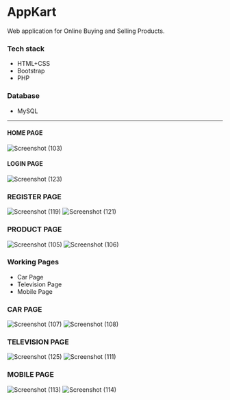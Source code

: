 # AppKart

Web application for Online Buying and Selling Products.

### Tech stack

* HTML+CSS
* Bootstrap
* PHP

### Database

* MySQL

---

#### HOME PAGE

![Screenshot (103)](https://user-images.githubusercontent.com/59051731/86527005-3f17b680-beb8-11ea-9e37-33c35d99d24d.png)


#### LOGIN PAGE

![Screenshot (123)](https://user-images.githubusercontent.com/59051731/86527125-7fc3ff80-beb9-11ea-803f-56f176574f91.png)


### REGISTER PAGE

![Screenshot (119)](https://user-images.githubusercontent.com/59051731/86527160-e8ab7780-beb9-11ea-9e70-94eb88090888.png)
![Screenshot (121)](https://user-images.githubusercontent.com/59051731/86527164-f234df80-beb9-11ea-936b-6de79cc70b60.png)


### PRODUCT PAGE

![Screenshot (105)](https://user-images.githubusercontent.com/59051731/86527133-a124eb80-beb9-11ea-99c1-504c4752652f.png)
![Screenshot (106)](https://user-images.githubusercontent.com/59051731/86527142-bbf76000-beb9-11ea-84b1-50738ac65d90.png)


### Working Pages

* Car Page
* Television Page
* Mobile Page


### CAR PAGE

![Screenshot (107)](https://user-images.githubusercontent.com/59051731/86527223-8e5ee680-beba-11ea-93d4-54f9f0fb2b89.png)
![Screenshot (108)](https://user-images.githubusercontent.com/59051731/86527231-9d459900-beba-11ea-8095-7120dc2bb330.png)


### TELEVISION PAGE

![Screenshot (125)](https://user-images.githubusercontent.com/59051731/86527275-03322080-bebb-11ea-989a-c97539d17f75.png)
![Screenshot (111)](https://user-images.githubusercontent.com/59051731/86527277-09280180-bebb-11ea-9d1f-81f55812fd08.png)


### MOBILE PAGE

![Screenshot (113)](https://user-images.githubusercontent.com/59051731/86527288-278dfd00-bebb-11ea-96e1-1dd06dd482c6.png)
![Screenshot (114)](https://user-images.githubusercontent.com/59051731/86527289-2b218400-bebb-11ea-9886-b11045d7e6ee.png)
